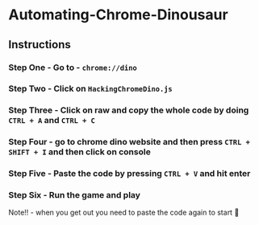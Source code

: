 # Automating-Chrome-Dinousaur

## Instructions

### Step One - Go to - `chrome://dino`

### Step Two - Click on `HackingChromeDino.js`

### Step Three - Click on raw and copy the whole code by doing `CTRL + A` and `CTRL + C`

### Step Four - go to chrome dino website and then press `CTRL + SHIFT + I` and then click on console

### Step Five - Paste the code by pressing `CTRL + V` and hit enter 

### Step Six - Run the game and play

Note!! - when you get out you need to paste the code again to start 🌟
